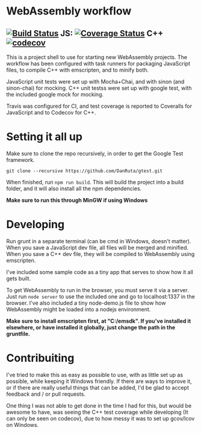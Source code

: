 WebAssembly workflow
=
[![Build Status](https://travis-ci.org/DanRuta/webassembly-workflow.svg?branch=master)](https://travis-ci.org/DanRuta/webassembly-workflow) JS: [![Coverage Status](https://coveralls.io/repos/github/DanRuta/webassembly-workflow/badge.svg?branch=master)](https://coveralls.io/github/DanRuta/webassembly-workflow?branch=master) C++ [![codecov](https://codecov.io/gh/DanRuta/webassembly-workflow/branch/master/graph/badge.svg)](https://codecov.io/gh/DanRuta/webassembly-workflow)
---


This is a project shell to use for starting new WebAssembly projects. The workflow has been configured with task runners for packaging JavaScript files, to compile C++ with emscripten, and to minify both.

JavaScript unit tests were set up with Mocha+Chai, and with sinon (and sinon-chai) for mocking. C++ unit testss were set up with google test, with the included google mock for mocking.

Travis was configured for CI, and test coverage is reported to Coveralls for JavaScript and to Codecov for C++.


# Setting it all up

Make sure to clone the repo recursively, in order to get the Google Test framework.

```
git clone --recursive https://github.com/DanRuta/gtest.git
```

When finished, run ```npm run build```. This will build the project into a build folder, and it will also install all the npm dependencies.

**Make sure to run this through MinGW if using Windows**

# Developing

Run grunt in a separate terminal (can be cmd in Windows, doesn't matter). When you save a JavaScript dev file, all files will be merged and minified. When you save a C++ dev file, they will be compiled to WebAssembly using emscripten.

I've included some sample code as a tiny app that serves to show how it all gets built.

To get WebAssembly to run in the browser, you must serve it via a server. Just run ```node server``` to use the included one and go to localhost:1337 in the browser. I've also included a tiny node-demo.js file to show how WebAssembly might be loaded into a nodejs environment.

**Make sure to install emscripten first, at "C:/emsdk". If you've installed it elsewhere, or have installed it globally, just change the path in the gruntfile.**

# Contribuiting

I've tried to make this as easy as possible to use, with as little set up as possible, while keeping it Windows friendly. If there are ways to improve it, or if there are really useful things that can be added, I'd be glad to accept feedback and / or pull requests.

One thing I was not able to get done in the time I had for this, but would be awesome to have, was seeing the C++ test coverage while developing (It can only be seen on codecov), due to how messy it was to set up gcov/lcov on Windows.